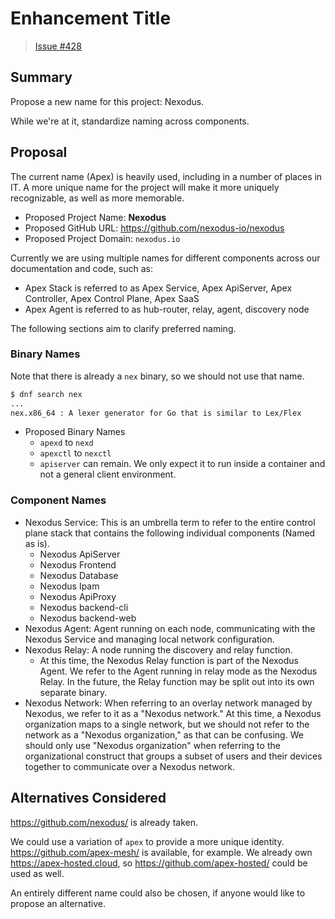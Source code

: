 # Enhancement Title

> [Issue #428](https://github.com/nexodus-io/nexodus/issues/428)

## Summary

Propose a new name for this project: Nexodus.

While we're at it, standardize naming across components.

## Proposal

The current name (Apex) is heavily used, including in a number of places in IT.
A more unique name for the project will make it more uniquely recognizable, as
well as more memorable.

* Proposed Project Name: **Nexodus**
* Proposed GitHub URL: <https://github.com/nexodus-io/nexodus>
* Proposed Project Domain: `nexodus.io`

 Currently we are using multiple names for different components across our documentation and code, such as:

* Apex Stack is referred to as Apex Service, Apex ApiServer, Apex Controller, Apex Control Plane, Apex SaaS
* Apex Agent is referred to as hub-router, relay, agent, discovery node

The following sections aim to clarify preferred naming.

### Binary Names

Note that there is already a `nex` binary, so we should not use that name.

```sh
$ dnf search nex
...
nex.x86_64 : A lexer generator for Go that is similar to Lex/Flex
```

* Proposed Binary Names
  * `apexd` to `nexd`
  * `apexctl` to `nexctl`
  * `apiserver` can remain. We only expect it to run inside a container and not a general client environment.

### Component Names

* Nexodus Service: This is an umbrella term to refer to the entire control plane stack that contains the following individual components (Named as is).
  * Nexodus ApiServer
  * Nexodus Frontend
  * Nexodus Database
  * Nexodus Ipam
  * Nexodus ApiProxy
  * Nexodus backend-cli
  * Nexodus backend-web
* Nexodus Agent: Agent running on each node, communicating with the Nexodus Service and managing local network configuration.
* Nexodus Relay: A node running the discovery and relay function.
  * At this time, the Nexodus Relay function is part of the Nexodus Agent. We refer to the Agent running in relay mode as the Nexodus Relay. In the future, the Relay function may be split out into its own separate binary.
* Nexodus Network: When referring to an overlay network managed by Nexodus, we refer to it as a "Nexodus network." At this time, a Nexodus organization maps to a single network, but we should not refer to the network as a "Nexodus organization," as that can be confusing. We should only use "Nexodus organization" when referring to the organizational construct that groups a subset of users and their devices together to communicate over a Nexodus network.

## Alternatives Considered

<https://github.com/nexodus/> is already taken.

We could use a variation of `apex` to provide a more unique identity.
<https://github.com/apex-mesh/> is available, for example. We already
own <https://apex-hosted.cloud>, so <https://github.com/apex-hosted/>
could be used as well.

An entirely different name could also be chosen, if anyone would like
to propose an alternative.

